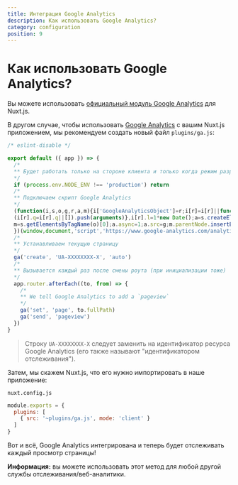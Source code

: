 ```yaml
---
title: Интеграция Google Analytics
description: Как использовать Google Analytics?
category: configuration
position: 9
---
```


# Как использовать Google Analytics?

Вы можете использовать [официальный модуль Google Analytics](https://github.com/nuxt-community/analytics-module) для Nuxt.js.

В другом случае, чтобы использовать [Google Analytics](https://www.google.com/analytics/) с вашим Nuxt.js приложением, мы рекомендуем создать новый файл `plugins/ga.js`:

```js
/* eslint-disable */

export default ({ app }) => {
  /*
  ** Будет работать только на стороне клиента и только когда режим разработки будет "production"
  */
  if (process.env.NODE_ENV !== 'production') return
  /*
  ** Подключаем скрипт Google Analytics
  */
  (function(i,s,o,g,r,a,m){i['GoogleAnalyticsObject']=r;i[r]=i[r]||function(){
  (i[r].q=i[r].q||[]).push(arguments)},i[r].l=1*new Date();a=s.createElement(o),
  m=s.getElementsByTagName(o)[0];a.async=1;a.src=g;m.parentNode.insertBefore(a,m)
  })(window,document,'script','https://www.google-analytics.com/analytics.js','ga');
  /*
  ** Устанавливаем текущую страницу
  */
  ga('create', 'UA-XXXXXXXX-X', 'auto')
  /*
  ** Вызывается каждый раз после смены роута (при инициализации тоже)
  */
  app.router.afterEach((to, from) => {
    /*
    ** We tell Google Analytics to add a `pageview`
    */
    ga('set', 'page', to.fullPath)
    ga('send', 'pageview')
  })
}
```

> Строку `UA-XXXXXXXX-X` следует заменить на идентификатор ресурса Google Analytics  (его также называют "идентификатором отслеживания").

Затем, мы скажем Nuxt.js, что его нужно импортировать в наше приложение:

`nuxt.config.js`

```js
module.exports = {
  plugins: [
    { src: '~plugins/ga.js', mode: 'client' }
  ]
}
```

Вот и всё, Google Analytics интегрирована и теперь будет отслеживать каждый просмотр страницы!

<div class="Alert Alert--nuxt-green">

<b>Информация:</b> вы можете использовать этот метод для любой другой службы отслеживания/веб-аналитики.

</div>
